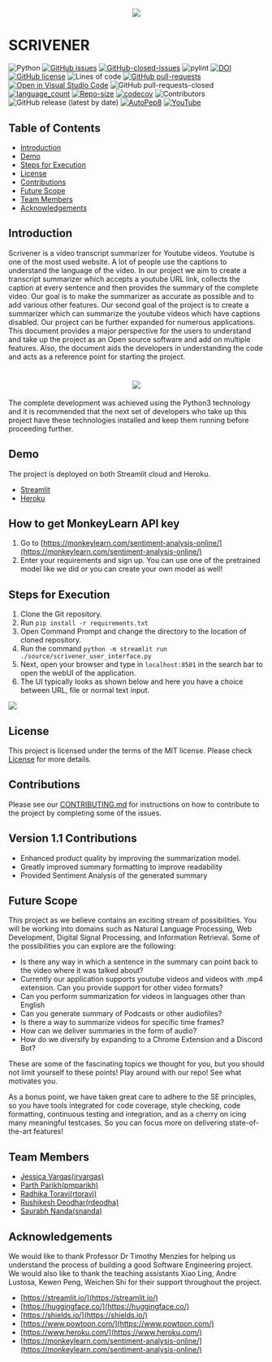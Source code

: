 <h1 align="center">
 <img src="https://github.com/anshulp2912/scrivener/blob/main/media/logo/logo.gif" />
</h1>

# SCRIVENER 

![Python](https://img.shields.io/badge/python-3670A0?style=flat&logo=python&logoColor=ffdd54)
[![GitHub issues](https://img.shields.io/github/issues/TommasU/scrivener)](https://github.com/TommasU/scrivener/issues)
[![GitHub-closed-issues](https://img.shields.io/github/issues-closed-raw/TommasU/scrivener)](https://GitHub.com/TommasU/scrivener/)
![pylint](https://img.shields.io/badge/-pylint-orange)
[![DOI](https://zenodo.org/badge/DOI/10.5281/zenodo.5601143.svg)](https://doi.org/10.5281/zenodo.5601143)
[![GitHub license](https://img.shields.io/github/license/TommasU/scrivener)](https://github.com/TommasU/scrivener/blob/main/LICENSE)
![Lines of code](https://img.shields.io/tokei/lines/github/TommasU/scrivener)
[![GitHub pull-requests](https://img.shields.io/github/issues-pr/TommasU/scrivener)](https://github.com/TommasU/scrivener/issues/pull/)
[![Open in Visual Studio Code](https://open.vscode.dev/badges/open-in-vscode.svg)](https://open.vscode.dev/TommasU/scrivener/Developer/badges)
![GitHub pull-requests-closed](https://img.shields.io/github/issues-pr-closed-raw/TommasU/scrivener)
[![language_count](https://img.shields.io/github/languages/count/TommasU/scrivener)](https://GitHub.com/TommasU/scrivener/) 
[![Repo-size](https://img.shields.io/github/repo-size/TommasU/scrivener)](https://GitHub.com/TommasU/scrivener/)
[![codecov](https://codecov.io/gh/TommasU/scrivener/branch/main/graph/badge.svg)](https://codecov.io/gh/TommasU/scrivener)
![Contributors](https://img.shields.io/badge/Contributors-5-yellowgreen)
![GitHub release (latest by date)](https://img.shields.io/github/v/release/TommasU/scrivener)
[![AutoPep8](https://img.shields.io/badge/AutoPep8-1.6.0-brightgreen)](https://pypi.org/project/autopep8/)
[![YouTube](https://img.shields.io/badge/YouTube-FF0000?style=for-the-badge&logo=youtube&logoColor=white)](https://www.youtube.com/watch?v=_pg9M32LiG8&ab_channel=AnshulPatel)

## Table of Contents
- [Introduction](#Introduction)
- [Demo](#Demo)
- [Steps for Execution](#ExecutionSteps)
- [License](#License)
- [Contributions](#Contributions)
- [Future Scope](#FutureScope)
- [Team Members](#TeamMember)
- [Acknowledgements](#Acknowledgement)

## Introduction <a name="Introduction"></a>

Scrivener is a video transcript summarizer for Youtube videos. Youtube is one of the most used website. A lot of people use the captions to understand the language of the video. In our project we aim to create a transcript summarizer which accepts a youtube URL link, collects the caption at every sentence and then provides the summary of the complete video. Our goal is to make the summarizer as accurate as possible and to add various other features. Our second goal of the project is to create a summarizer which can summarize the youtube videos which have captions disabled. Our project can be further expanded for numerous applications. This document provides a major perspective for the users to understand and take up the project as an Open source software and add on multiple features. Also, the document aids the developers in understanding the code and acts as a reference point for starting the project.

<h1 align="center">
 <img src="https://github.com/anshulp2912/scrivener/blob/main/media/working_animation/scrivener_working.gif" />
</h1>

The complete development was achieved using the Python3 technology and it is recommended that the next set of developers who take up this project have these technologies installed and keep them running before proceeding further.

## Demo <a name="Demo"></a>
The project is deployed on both Streamlit cloud and Heroku.
- [Streamlit](https://share.streamlit.io/anshulp2912/scrivener/main/source/scrivener_user_interface.py)
- [Heroku](https://scrivener-heroku.herokuapp.com/)
## How to get MonkeyLearn API key
1. Go to [https://monkeylearn.com/sentiment-analysis-online/](https://monkeylearn.com/sentiment-analysis-online/)
2. Enter your requirements and sign up. You can use one of the pretrained model like we did or you can create your own model as well!
 
## Steps for Execution <a name="ExecutionSteps"></a>
1. Clone the Git repository.
2. Run `pip install -r requirements.txt`
3. Open Command Prompt and change the directory to the location of cloned repository.
4. Run the command `python -m streamlit run ./source/scrivener_user_interface.py`
5. Next, open your browser and type in `localhost:8501` in the search bar to open the webUI of the application.
6. The UI typically looks as shown below and here you have a choice between URL, file or normal text input.

<img src="https://github.com/anshulp2912/scrivener/blob/main/media/demo.PNG" />

## License <a name="License"></a>
This project is licensed under the terms of the MIT license. Please check [License](https://github.com/TommasU/scrivener/blob/main/LICENSE) for more details.

## Contributions <a name="Contributions"></a>
Please see our [CONTRIBUTING.md](https://github.com/TommasU/scrivener/blob/main/CONTRIBUTING.md) for instructions on how to contribute to the project by completing some of the issues.

## Version 1.1 Contributions
- Enhanced product quality by improving the summarization model.
- Greatly improved summary formatting to improve readability
- Provided Sentiment Analysis of the generated summary

## Future Scope <a name="FutureScope"></a>
This project as we believe contains an exciting stream of possibilities. You will be working into domains such as Natural Language Processing, Web Development, Digital Signal Processing, and Information Retrieval. Some of the possibilities you can explore are the following:
* Is there any way in which a sentence in the summary can point back to the video where it was talked about?
* Currently our application supports youtube videos and videos with .mp4 extension. Can you provide support for other video formats?
* Can you perform summarization for videos in languages other than English
* Can you generate summary of Podcasts or other audiofiles?
* Is there a way to summarize videos for specific time frames?
* How can we deliver summaries in the form of audio?
* How do we diversify by expanding to a Chrome Extension and a Discord Bot?

These are some of the fascinating topics we thought for you, but you should not limit yourself to these points! Play around with our repo! See what motivates you.

As a bonus point, we have taken great care to adhere to the SE principles, so you have tools integrated for code coverage, style checking, code formatting, continuous testing and integration, and as a cherry on icing many meaningful testcases. So you can focus more on delivering state-of-the-art features!

## Team Members <a name="TeamMember"></a>

- [Jessica Vargas(jrvargas)](jrvargas@ncsu.edu) <br> 
- [Parth Parikh(pmparikh)](pmparikh@ncsu.edu) <br>
- [Radhika Toravi(rtoravi)](rtoravi@ncsu.edu) <br>
- [Rushikesh Deodhar(rdeodha)](rdeodha@ncsu.edu) <br>
- [Saurabh Nanda(snanda)](snanda2@ncsu.edu) <br>
				
## Acknowledgements <a name="Acknowledgement"></a>
We would like to thank Professor Dr Timothy Menzies for helping us understand the process of building a good Software Engineering project. We would also like to thank the teaching assistants Xiao Ling, Andre Lustosa, Kewen Peng, Weichen Shi for their support throughout the project.
- [https://streamlit.io/](https://streamlit.io/)
- [https://huggingface.co/](https://huggingface.co/)
- [https://shields.io/](https://shields.io/)
- [https://www.powtoon.com/](https://www.powtoon.com/)
- [https://www.heroku.com/](https://www.heroku.com/)
- [https://monkeylearn.com/sentiment-analysis-online/](https://monkeylearn.com/sentiment-analysis-online/)
